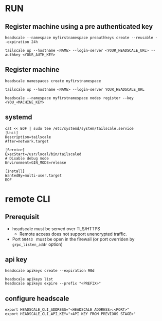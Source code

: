 # RUN
## Register machine using a pre authenticated key
```
headscale --namespace myfirstnamespace preauthkeys create --reusable --expiration 24h
```
```
tailscale up --hostname <NAME> --login-server <YOUR_HEADSCALE_URL> --authkey <YOUR_AUTH_KEY>
```

## Register machine
```
headscale namespaces create myfirstnamespace
```
```
tailscale up --hostname <NAME> --login-server YOUR_HEADSCALE_URL
```
```
headscale --namespace myfirstnamespace nodes register --key <YOU_+MACHINE_KEY>
```

## systemd

```
cat << EOF | sudo tee /etc/systemd/system/tailscale.service
[Unit]
Description=tailscale
After=network.target

[Service]
ExecStart=/usr/local/bin/tailscaled
# Disable debug mode
Environment=GIN_MODE=release

[Install]
WantedBy=multi-user.target
EOF
```

# remote CLI
## Prerequisit
- headscale must be served over TLS/HTTPS
    - Remote access does not support unencrypted traffic.
- Port `50443 ` must be open in the firewall (or port overriden by `grpc_listen_addr` option)
## api key
```
headscale apikeys create --expiration 90d

headscale apikeys list
headscale apikeys expire --prefix "<PREFIX>"
```

## configure headscale
```
export HEADSCALE_CLI_ADDRESS="<HEADSCALE ADDRESS>:<PORT>"
export HEADSCALE_CLI_API_KEY="<API KEY FROM PREVIOUS STAGE>"
```



